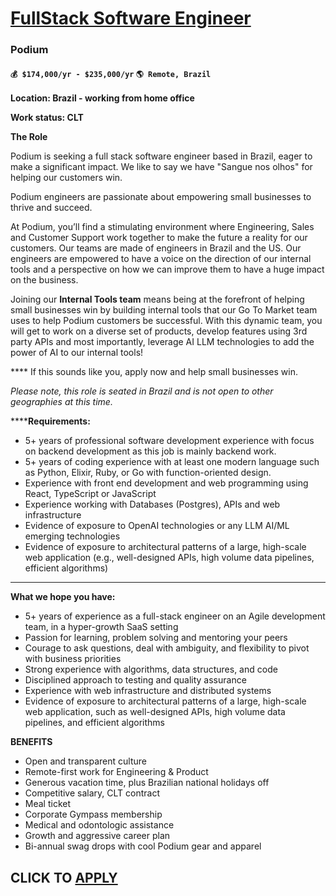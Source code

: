 # [FullStack Software Engineer ](https://www.remotewlb.com/apply/fullstack-software-engineer-120382)  
### Podium  
#### `💰 $174,000/yr - $235,000/yr` `🌎 Remote, Brazil`  

**Location: Brazil - working from home office**

**Work status: CLT**

**The Role**

Podium is seeking a full stack software engineer based in Brazil, eager to make a significant impact. We like to say we have "Sangue nos olhos" for helping our customers win.

Podium engineers are passionate about empowering small businesses to thrive and succeed.

At Podium, you’ll find a stimulating environment where Engineering, Sales and Customer Support work together to make the future a reality for our customers. Our teams are made of engineers in Brazil and the US. Our engineers are empowered to have a voice on the direction of our internal tools and a perspective on how we can improve them to have a huge impact on the business.

Joining our **Internal Tools team** means being at the forefront of helping small businesses win by building internal tools that our Go To Market team uses to help Podium customers be successful. With this dynamic team, you will get to work on a diverse set of products, develop features using 3rd party APIs and most importantly, leverage AI LLM technologies to add the power of AI to our internal tools!

**** If this sounds like you, apply now and help small businesses win.

_Please note, this role is seated in Brazil and is not open to other geographies at this time._

******Requirements:**

  * 5+ years of professional software development experience with focus on backend development as this job is mainly backend work.
  * 5+ years of coding experience with at least one modern language such as Python, Elixir, Ruby, or Go with function-oriented design.
  * Experience with front end development and web programming using React, TypeScript or JavaScript
  * Experience working with Databases (Postgres), APIs and web infrastructure
  * Evidence of exposure to OpenAI technologies or any LLM AI/ML emerging technologies
  * Evidence of exposure to architectural patterns of a large, high-scale web application (e.g., well-designed APIs, high volume data pipelines, efficient algorithms)

****

**What we hope you have:**

  * 5+ years of experience as a full-stack engineer on an Agile development team, in a hyper-growth SaaS setting
  * Passion for learning, problem solving and mentoring your peers
  * Courage to ask questions, deal with ambiguity, and flexibility to pivot with business priorities
  * Strong experience with algorithms, data structures, and code
  * Disciplined approach to testing and quality assurance
  * Experience with web infrastructure and distributed systems
  * Evidence of exposure to architectural patterns of a large, high-scale web application, such as well-designed APIs, high volume data pipelines, and efficient algorithms

**BENEFITS**

  * Open and transparent culture
  * Remote-first work for Engineering & Product
  * Generous vacation time, plus Brazilian national holidays off
  * Competitive salary, CLT contract
  * Meal ticket
  * Corporate Gympass membership
  * Medical and odontologic assistance
  * Growth and aggressive career plan
  * Bi-annual swag drops with cool Podium gear and apparel

  
## CLICK TO [APPLY](https://www.remotewlb.com/apply/fullstack-software-engineer-120382)

